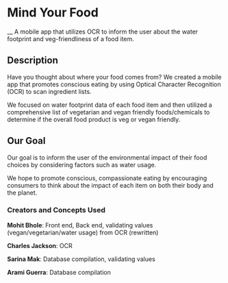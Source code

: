 # Mind Your Food 
__ A mobile app that utilizes OCR to inform the user about the water footprint and veg-friendliness of a food item.

## Description
Have you thought about where your food comes from? We created a mobile app that promotes conscious eating by using Optical Character Recognition (OCR) to scan ingredient lists. 

We focused on water footprint data of each food item and then utilized a comprehensive list of vegetarian and vegan friendly foods/chemicals to determine if the overall food product is veg or vegan friendly. 

## Our Goal
Our goal is to inform the user of the environmental impact of their food choices by considering factors such as water usage. 

We hope to promote conscious, compassionate eating by encouraging consumers to think about the impact of each item on both their body and the planet.

### Creators and Concepts Used
<b>Mohit Bhole</b>: Front end, Back end, validating values (vegan/vegetarian/water usage) from OCR (rewritten)

<b>Charles Jackson</b>: OCR

<b>Sarina Mak</b>: Database compilation, validating values

<b>Arami Guerra</b>: Database compilation
